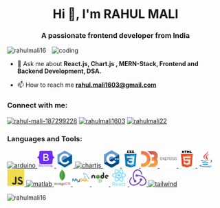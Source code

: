 <h1 align="center">Hi 👋, I'm RAHUL MALI</h1>
<h3 align="center">A passionate frontend developer from India</h3>
    <img src="[https://in.images.search.yahoo.com/images/view;_ylt=AwrPplTr1X9mFxMN73O9HAx.;_ylu=c2VjA3NyBHNsawNpbWcEb2lkAzBkNWE3ZmYyOWEwYzMxNWEyZGM5ODAyZTIzNjczOWUxBGdwb3MDNTAEaXQDYmluZw--?back=https%3A%2F%2Fin.images.search.yahoo.com%2Fsearch%2Fimages%3Fp%3Da%2Bguy%2Bcoding%2Bprofile%2Bimage%2Bhd%2Bcartoon%26ei%3DUTF-8%26type%3DE211IN714G0%26fr%3Dmcafee%26fr2%3Dp%253As%252Cv%253Ai%252Cm%253Asb-top%26tab%3Dorganic%26ri%3D50&w=1920&h=1440&imgurl=static.vecteezy.com%2Fsystem%2Fresources%2Fpreviews%2F004%2F865%2F921%2Foriginal%2Fprogrammer-people-concept-use-laptop-and-programming-code-program-icon-spreading-with-modern-flat-style-free-vector.jpg&rurl=https%3A%2F%2Fwww.vecteezy.com%2Fvector-art%2F4865921-programmer-people-concept-use-laptop-and-programming-code-program-icon-spreading-with-modern-flat-style&size=68.2KB&p=a+guy+coding+profile+image+hd+cartoon&oid=0d5a7ff29a0c315a2dc9802e236739e1&fr2=p%3As%2Cv%3Ai%2Cm%3Asb-top&fr=mcafee&tt=programmer+people+concept+use+laptop+and+programming+code+program+icon+...&b=0&ni=160&no=50&ts=&tab=organic&sigr=7jp_CQg5soFP&sigb=ewM0B4kJpy.8&sigi=A02Cyoikpp.y&sigt=8a7H7tmPvLDr&.crumb=CJGaB52s347&fr=mcafee&fr2=p%3As%2Cv%3Ai%2Cm%3Asb-top&type=E211IN714G0](https://www.google.co.in/imgres?q=a%20guy%20coding%20cartoon%20images&imgurl=https%3A%2F%2Fimg.freepik.com%2Ffree-vector%2Fhacker-operating-laptop-cartoon-icon-illustration-technology-icon-concept-isolated-flat-cartoon-style_138676-2387.jpg&imgrefurl=https%3A%2F%2Fwww.freepik.com%2Ffree-photos-vectors%2Fcartoon-programmer&docid=fGhGejc-bkdiaM&tbnid=5zLieiPJLrUJNM&vet=12ahUKEwi3p_7swoCHAxWKbWwGHVPRCPQQM3oECH4QAA..i&w=626&h=626&hcb=2&ved=2ahUKEwi3p_7swoCHAxWKbWwGHVPRCPQQM3oECH4QAA)" alt="coding" align="right" width="400"/>

<p align="left"> <img src="https://komarev.com/ghpvc/?username=rahulmali16&label=Profile%20views&color=0e75b6&style=flat" alt="rahulmali16" /> </p>

- 💬 Ask me about **React.js, Chart.js , MERN-Stack, Frontend and Backend Development, DSA.**

- 📫 How to reach me **rahul.mali1603@gmail.com**

<h3 align="left">Connect with me:</h3>
<p align="left">
<a href="https://linkedin.com/in/rahul-mali-187299228" target="blank"><img align="center" src="https://raw.githubusercontent.com/rahuldkjain/github-profile-readme-generator/master/src/images/icons/Social/linked-in-alt.svg" alt="rahul-mali-187299228" height="30" width="40" /></a>
<a href="https://www.codechef.com/users/rahulmali1603" target="blank"><img align="center" src="https://cdn.jsdelivr.net/npm/simple-icons@3.1.0/icons/codechef.svg" alt="rahulmali1603" height="30" width="40" /></a>
<a href="https://www.leetcode.com/rahulmali22" target="blank"><img align="center" src="https://raw.githubusercontent.com/rahuldkjain/github-profile-readme-generator/master/src/images/icons/Social/leet-code.svg" alt="rahulmali22" height="30" width="40" /></a>
</p>

<h3 align="left" margin="20px">Languages and Tools:</h3>
<p align="left"> <a href="https://www.arduino.cc/" target="_blank" rel="noreferrer"> <img src="https://cdn.worldvectorlogo.com/logos/arduino-1.svg" alt="arduino" width="40" height="40"/> </a> <a href="https://getbootstrap.com" target="_blank" rel="noreferrer"> <img src="https://raw.githubusercontent.com/devicons/devicon/master/icons/bootstrap/bootstrap-plain-wordmark.svg" alt="bootstrap" width="40" height="40"/> </a> <a href="https://www.cprogramming.com/" target="_blank" rel="noreferrer"> <img src="https://raw.githubusercontent.com/devicons/devicon/master/icons/c/c-original.svg" alt="c" width="40" height="40"/> </a> <a href="https://www.chartjs.org" target="_blank" rel="noreferrer"> <img src="https://www.chartjs.org/media/logo-title.svg" alt="chartjs" width="40" height="40"/> </a> <a href="https://www.w3schools.com/cpp/" target="_blank" rel="noreferrer"> <img src="https://raw.githubusercontent.com/devicons/devicon/master/icons/cplusplus/cplusplus-original.svg" alt="cplusplus" width="40" height="40"/> </a> <a href="https://www.w3schools.com/css/" target="_blank" rel="noreferrer"> <img src="https://raw.githubusercontent.com/devicons/devicon/master/icons/css3/css3-original-wordmark.svg" alt="css3" width="40" height="40"/> </a> <a href="https://d3js.org/" target="_blank" rel="noreferrer"> <img src="https://raw.githubusercontent.com/devicons/devicon/master/icons/d3js/d3js-original.svg" alt="d3js" width="40" height="40"/> </a> <a href="https://expressjs.com" target="_blank" rel="noreferrer"> <img src="https://raw.githubusercontent.com/devicons/devicon/master/icons/express/express-original-wordmark.svg" alt="express" width="40" height="40"/> </a> <a href="https://www.w3.org/html/" target="_blank" rel="noreferrer"> <img src="https://raw.githubusercontent.com/devicons/devicon/master/icons/html5/html5-original-wordmark.svg" alt="html5" width="40" height="40"/> </a> <a href="https://www.java.com" target="_blank" rel="noreferrer"> <img src="https://raw.githubusercontent.com/devicons/devicon/master/icons/java/java-original.svg" alt="java" width="40" height="40"/> </a> <a href="https://developer.mozilla.org/en-US/docs/Web/JavaScript" target="_blank" rel="noreferrer"> <img src="https://raw.githubusercontent.com/devicons/devicon/master/icons/javascript/javascript-original.svg" alt="javascript" width="40" height="40"/> </a> <a href="https://www.mathworks.com/" target="_blank" rel="noreferrer"> <img src="https://upload.wikimedia.org/wikipedia/commons/2/21/Matlab_Logo.png" alt="matlab" width="40" height="40"/> </a> <a href="https://www.mongodb.com/" target="_blank" rel="noreferrer"> <img src="https://raw.githubusercontent.com/devicons/devicon/master/icons/mongodb/mongodb-original-wordmark.svg" alt="mongodb" width="40" height="40"/> </a> <a href="https://www.mysql.com/" target="_blank" rel="noreferrer"> <img src="https://raw.githubusercontent.com/devicons/devicon/master/icons/mysql/mysql-original-wordmark.svg" alt="mysql" width="40" height="40"/> </a> <a href="https://nodejs.org" target="_blank" rel="noreferrer"> <img src="https://raw.githubusercontent.com/devicons/devicon/master/icons/nodejs/nodejs-original-wordmark.svg" alt="nodejs" width="40" height="40"/> </a> <a href="https://reactjs.org/" target="_blank" rel="noreferrer"> <img src="https://raw.githubusercontent.com/devicons/devicon/master/icons/react/react-original-wordmark.svg" alt="react" width="40" height="40"/> </a> <a href="https://redux.js.org" target="_blank" rel="noreferrer"> <img src="https://raw.githubusercontent.com/devicons/devicon/master/icons/redux/redux-original.svg" alt="redux" width="40" height="40"/> </a> <a href="https://tailwindcss.com/" target="_blank" rel="noreferrer"> <img src="https://www.vectorlogo.zone/logos/tailwindcss/tailwindcss-icon.svg" alt="tailwind" width="40" height="40"/> </a> </p>

<p><img align="center" src="https://github-readme-streak-stats.herokuapp.com/?user=rahulmali16&" alt="rahulmali16" /></p>
